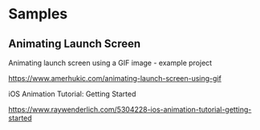 # Samples

## Animating Launch Screen 

Animating launch screen using a GIF image - example project

https://www.amerhukic.com/animating-launch-screen-using-gif

iOS Animation Tutorial: Getting Started

https://www.raywenderlich.com/5304228-ios-animation-tutorial-getting-started
